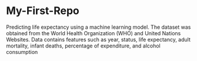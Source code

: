 # My-First-Repo
Predicting life expectancy using a machine learning model. The dataset was obtained from the World Health Organization (WHO) and United Nations Websites. Data contains features such as year, status, life expectancy, adult mortality, infant deaths, percentage of expenditure, and alcohol consumption
